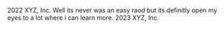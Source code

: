 2022 XYZ, Inc.
Well its never was an easy raod but its definitly open my eyes to a lot where i can learn more.
2023 XYZ, Inc.
